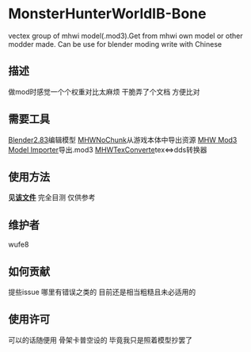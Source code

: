 # MonsterHunterWorldIB-Bone
vectex group of mhwi model(.mod3).Get from mhwi own model or other modder made. Can be use for blender moding
write with Chinese

## 描述
做mod时感觉一个个权重对比太麻烦 干脆弄了个文档 方便比对

## 需要工具
[Blender2.83](https://www.blender.org/)编辑模型
[MHWNoChunk](https://www.nexusmods.com/monsterhunterworld/mods/411)从游戏本体中导出资源
[MHW Mod3 Model Importer](https://github.com/AsteriskAmpersand/Mod3-MHW-Importer)导出.mod3
[MHWTexConverte](https://www.nexusmods.com/monsterhunterworld/mods/440)tex<=>dds转换器

## 使用方法
**见[该文件](#MHWI骨架.txt)**
完全目测 仅供参考

## 维护者
wufe8

## 如何贡献
提些issue 哪里有错误之类的 目前还是相当粗糙且未必适用的

## 使用许可
可以的话随便用 骨架卡普空设的 毕竟我只是照着模型抄罢了
